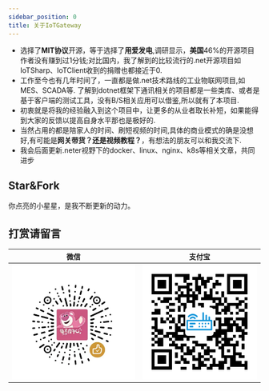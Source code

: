 ```yaml
---
sidebar_position: 0
title: 关于IoTGateway
---
```


* 选择了**MIT协议**开源，等于选择了**用爱发电**,调研显示，**美国**46%的开源项目作者没有赚到过1分钱;对比国内，我了解到的比较流行的.net开源项目如IoTSharp、IoTClient收到的捐赠也都接近于0.
* 工作至今也有几年时间了，一直都是做.net技术路线的工业物联网项目,如MES、SCADA等.
  了解到dotnet框架下通讯相关的项目都是一些类库、或者是基于客户端的测试工具，没有B/S相关应用可以借鉴,所以就有了本项目.
* 初衷就是将我的经验融入到这个项目中，让更多的从业者取长补短，如果能得到大家的反馈以提高自身水平那也是极好的.
* 当然占用的都是陪家人的时间、刷短视频的时间,具体的商业模式的确是没想好,有可能是**网关带货？**还是**视频教程？**，有想法的朋友可以和我交流下.
* 我会后面更新.neter视野下的docker、linux、nginx、k8s等相关文章，共同进步

## Star&Fork
你点亮的小星星，是我不断更新的动力。

## 打赏请留言
|   微信 |   支付宝  |
| ------ | ---- |
| ![微信赞赏](./images/wx-pay.jpg) | ![支付宝收款](./images/ali-pay.png) |

